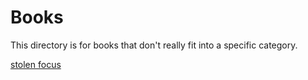 # Books

This directory is for books that don't really fit into a specific category.

[stolen focus](./stolen-focus.md)

